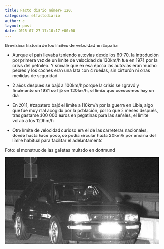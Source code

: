 ```yaml
---
title: Facto diario número 120.
categories: elfactodiario
author: c
layout: post
date: 2025-07-27 17:10:17 +00:00
---
```

Brevísima historia de los límites de velocidad en España
- Aunque el país llevaba teniendo autovías desde los 60-70, la introdución por primera vez de un límite de velocidad de 130km/h fue en 1974 por la crisis del petróleo. Y súmale que en esa época las autovías eran mucho peores y los coches eran una lata con 4 ruedas, sin cinturón ni otras medidas de seguridad

- 2 años después se bajó a 100km/h porque la crisis se agravó y finalmente en 1981 se fijó en 120km/h, el límite que conocemos hoy en día

- En 2011, #zapatero bajó el límite a 110km/h por la guerra en Libia, algo que fue muy mal acogido por la población, por lo que 3 meses después, tras gastarse 300 000 euros en pegatinas para las señales, el límite volvió a los 120hm/h

- Otro límite de velocidad curioso era el de las carreteras nacionales, donde hasta hace poco, se podía circular hasta 20km/h por encima del límite habitual para facilitar el adelantamento

Foto: el monstruo de las galletas multado en dortmund

![2025_07_27_17_10_26_untitled-1.webp](assets/2025_07_27_17_10_26_untitled-1.webp)
